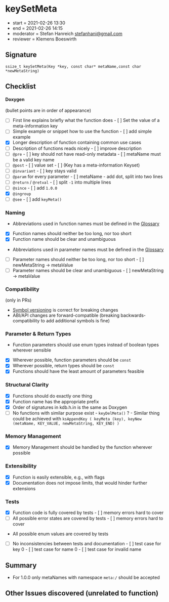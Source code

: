 # keySetMeta

- start = 2021-02-26 13:30
- end = 2021-02-26 14:15
- moderator = Stefan Hanreich <stefanhani@gmail.com>
- reviewer = Klemens Boeswirth

## Signature

`ssize_t keySetMeta(Key *key, const char* metaName,const char *newMetaString)`

## Checklist

#### Doxygen

(bullet points are in order of appearance)

- [ ] First line explains briefly what the function does - [ ] Set the value of a meta-information key
- [ ] Simple example or snippet how to use the function - [ ] add simple example
- [x] Longer description of function containing common use cases
- [ ] Description of functions reads nicely - [ ] improve description
- [ ] `@pre` - [ ] key should not have read-only metadata - [ ] metaName must be a valid key name
- [ ] `@post` - [ ] value set - [ ] (Key has a meta-information Keyset)
- [ ] `@invariant` - [ ] key stays valid
- [ ] `@param` for every parameter - [ ] metaName - add dot, split into two lines
- [ ] `@return` / `@retval` - [ ] split `-1` into multiple lines
- [ ] `@since` - [ ] add `1.0.0`
- [x] `@ingroup`
- [ ] `@see` - [ ] add `keyMeta()`

### Naming

- Abbreviations used in function names must be defined in the
  [Glossary](/doc/help/elektra-glossary.md)
- [x] Function names should neither be too long, nor too short
- [x] Function name should be clear and unambiguous
- Abbreviations used in parameter names must be defined in the
  [Glossary](/doc/help/elektra-glossary.md)
- [ ] Parameter names should neither be too long, nor too short - [ ] newMetaString -> metaValue
- [ ] Parameter names should be clear and unambiguous - [ ] newMetaString -> metaValue

### Compatibility

(only in PRs)

- [Symbol versioning](/doc/dev/symbol-versioning.md)
  is correct for breaking changes
- ABI/API changes are forward-compatible (breaking backwards-compatibility
  to add additional symbols is fine)

### Parameter & Return Types

- Function parameters should use enum types instead of boolean types
  wherever sensible
- [x] Wherever possible, function parameters should be `const`
- [x] Wherever possible, return types should be `const`
- [x] Functions should have the least amount of parameters feasible

### Structural Clarity

- [x] Functions should do exactly one thing
- [x] Function name has the appropriate prefix
- [x] Order of signatures in kdb.h.in is the same as Doxygen
- [ ] No functions with similar purpose exist - `keyDelMeta()` ? - Similar thing could be achieved with
      `ksAppendKey ( keyMeta (key), keyNew (metaName, KEY_VALUE, newMetaString, KEY_END) )`

### Memory Management

- [x] Memory Management should be handled by the function wherever possible

### Extensibility

- [x] Function is easily extensible, e.g., with flags
- [x] Documentation does not impose limits, that would hinder further extensions

### Tests

- [x] Function code is fully covered by tests - [ ] memory errors hard to cover
- [ ] All possible error states are covered by tests - [ ] memory errors hard to cover
- All possible enum values are covered by tests
- [ ] No inconsistencies between tests and documentation - [ ] test case for key 0 - [ ] test case for name 0 - [ ] test case for invalid name

## Summary

- For 1.0.0 only metaNames with namespace `meta:/` should be accepted

## Other Issues discovered (unrelated to function)

